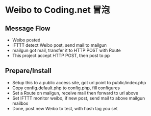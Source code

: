 # Weibo to Coding.net 冒泡


## Message Flow

- Weibo posted
- IFTTT detect Weibo post, send mail to mailgun
- mailgun got mail, transfer it to HTTP POST with Route
- This project accept HTTP POST, then post to pp


## Prepare/Install

- Setup this to a public access site, got url point to public/index.php
- Copy config.default.php to config.php, fill configures
- Set a Route on mailgun, receive mail then forward to url above
- Set IFTTT monitor weibo, if new post, send mail to above mailgun mailbox
- Done, post new Weibo to test, with hash tag you set
